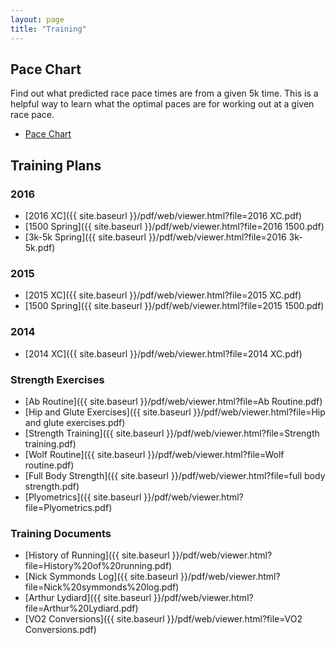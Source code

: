 ```yaml
---
layout: page
title: "Training"
---
```

## Pace Chart

Find out what predicted race pace times are from a given 5k time.
This is a helpful way to learn what the optimal paces are for working out at a given race pace.
 - [Pace Chart]({{page.url}}/pace-chart)

## Training Plans

### 2016

 - [2016 XC]({{ site.baseurl }}/pdf/web/viewer.html?file=2016 XC.pdf)
 - [1500 Spring]({{ site.baseurl }}/pdf/web/viewer.html?file=2016 1500.pdf)
 - [3k-5k Spring]({{ site.baseurl }}/pdf/web/viewer.html?file=2016 3k-5k.pdf)

### 2015 

 - [2015 XC]({{ site.baseurl }}/pdf/web/viewer.html?file=2015 XC.pdf)
 - [1500 Spring]({{ site.baseurl }}/pdf/web/viewer.html?file=2015 1500.pdf)
 
### 2014 

 - [2014 XC]({{ site.baseurl }}/pdf/web/viewer.html?file=2014 XC.pdf)
 
### Strength Exercises 

 - [Ab Routine]({{ site.baseurl }}/pdf/web/viewer.html?file=Ab Routine.pdf)
 - [Hip and Glute Exercises]({{ site.baseurl }}/pdf/web/viewer.html?file=Hip and glute exercises.pdf)
 - [Strength Training]({{ site.baseurl }}/pdf/web/viewer.html?file=Strength training.pdf)
 - [Wolf Routine]({{ site.baseurl }}/pdf/web/viewer.html?file=Wolf routine.pdf)
 - [Full Body Strength]({{ site.baseurl }}/pdf/web/viewer.html?file=full body strength.pdf)
 - [Plyometrics]({{ site.baseurl }}/pdf/web/viewer.html?file=Plyometrics.pdf)

### Training Documents 

 - [History of Running]({{ site.baseurl }}/pdf/web/viewer.html?file=History%20of%20running.pdf)
 - [Nick Symmonds Log]({{ site.baseurl }}/pdf/web/viewer.html?file=Nick%20symmonds%20log.pdf)
 - [Arthur Lydiard]({{ site.baseurl }}/pdf/web/viewer.html?file=Arthur%20Lydiard.pdf)
 - [VO2 Conversions]({{ site.baseurl }}/pdf/web/viewer.html?file=VO2 Conversions.pdf)


